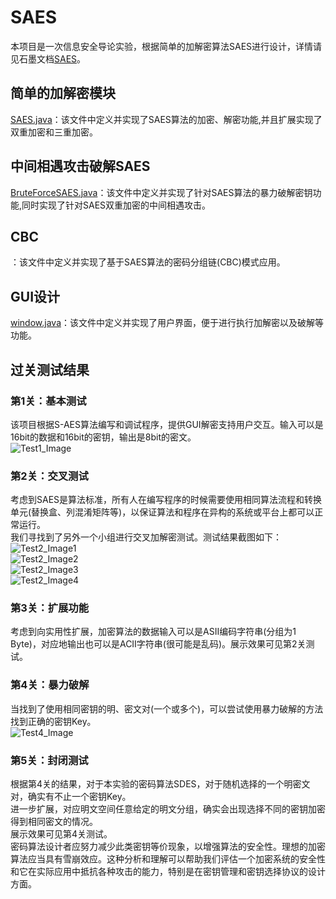 # SAES
本项目是一次信息安全导论实验，根据简单的加解密算法SAES进行设计，详情请见石墨文档[SAES](https://shimo.im/docs/zm1FlCxE3eYCQSSo?fallback=1)。
## 简单的加解密模块
[SAES.java](test/src/SDES.java)：该文件中定义并实现了SAES算法的加密、解密功能,并且扩展实现了双重加密和三重加密。
## 中间相遇攻击破解SAES
[BruteForceSAES.java](test/src/BruteForceSDES.java)：该文件中定义并实现了针对SAES算法的暴力破解密钥功能,同时实现了针对SAES双重加密的中间相遇攻击。 
## CBC
[]()：该文件中定义并实现了基于SAES算法的密码分组链(CBC)模式应用。
## GUI设计
[window.java](test/src/mainForm.java)：该文件中定义并实现了用户界面，便于进行执行加解密以及破解等功能。
## 过关测试结果
### 第1关：基本测试
该项目根据S-AES算法编写和调试程序，提供GUI解密支持用户交互。输入可以是16bit的数据和16bit的密钥，输出是8bit的密文。  
![Test1_Image](测试图片/test1.jpg)
### 第2关：交叉测试
考虑到SAES是算法标准，所有人在编写程序的时候需要使用相同算法流程和转换单元(替换盒、列混淆矩阵等)，以保证算法和程序在异构的系统或平台上都可以正常运行。  
我们寻找到了另外一个小组进行交叉加解密测试。测试结果截图如下：  
![Test2_Image1](测试图片/test2_1.jpg)  
![Test2_Image2](测试图片/test2_2.jpg)  
![Test2_Image3](测试图片/test2_3.jpg)  
![Test2_Image4](测试图片/test2_4.jpg)
### 第3关：扩展功能
考虑到向实用性扩展，加密算法的数据输入可以是ASII编码字符串(分组为1 Byte)，对应地输出也可以是ACII字符串(很可能是乱码)。展示效果可见第2关测试。
### 第4关：暴力破解
当找到了使用相同密钥的明、密文对(一个或多个)，可以尝试使用暴力破解的方法找到正确的密钥Key。  
![Test4_Image](测试图片/test4.jpg)
### 第5关：封闭测试
根据第4关的结果，对于本实验的密码算法SDES，对于随机选择的一个明密文对，确实有不止一个密钥Key。  
进一步扩展，对应明文空间任意给定的明文分组，确实会出现选择不同的密钥加密得到相同密文的情况。    
展示效果可见第4关测试。  
密码算法设计者应努力减少此类密钥等价现象，以增强算法的安全性。理想的加密算法应当具有雪崩效应。这种分析和理解可以帮助我们评估一个加密系统的安全性和它在实际应用中抵抗各种攻击的能力，特别是在密钥管理和密钥选择协议的设计方面。
